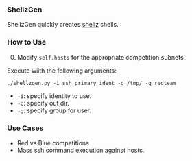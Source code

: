 ### ShellzGen
ShellzGen quickly creates [shellz](https://github.com/evilsocket/shellz) shells.

### How to Use
0. Modify ```self.hosts``` for the appropriate competition subnets. 

Execute wiith the following arguments:

```
./shellzgen.py -i ssh_primary_ident -o /tmp/ -g redteam
```
* ```-i```: specify identity to use.
* ```-o```: specify out dir.
* ```-g```: specify group for user.

### Use Cases
* Red vs Blue competitions
* Mass ssh command execution against hosts.
